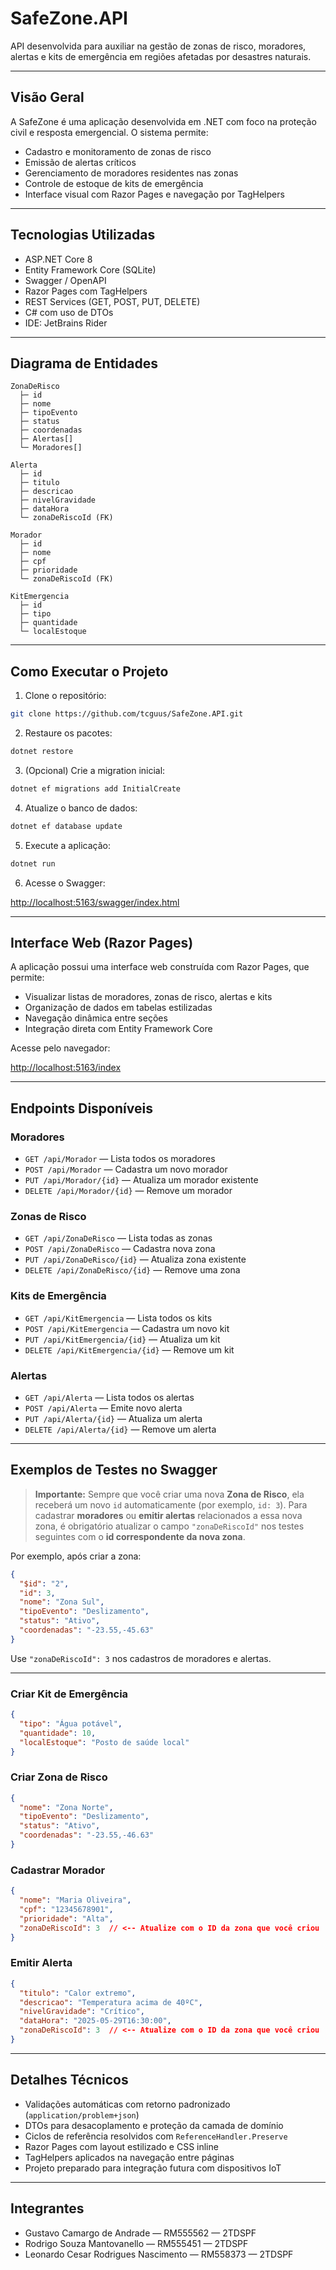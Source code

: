 # SafeZone.API

API desenvolvida para auxiliar na gestão de zonas de risco, moradores, alertas e kits de emergência em regiões afetadas por desastres naturais.

---

## Visão Geral

A SafeZone é uma aplicação desenvolvida em .NET com foco na proteção civil e resposta emergencial. O sistema permite:

* Cadastro e monitoramento de zonas de risco
* Emissão de alertas críticos
* Gerenciamento de moradores residentes nas zonas
* Controle de estoque de kits de emergência
* Interface visual com Razor Pages e navegação por TagHelpers

---

## Tecnologias Utilizadas

* ASP.NET Core 8
* Entity Framework Core (SQLite)
* Swagger / OpenAPI
* Razor Pages com TagHelpers
* REST Services (GET, POST, PUT, DELETE)
* C# com uso de DTOs
* IDE: JetBrains Rider

---

## Diagrama de Entidades

```
ZonaDeRisco
  ├─ id
  ├─ nome
  ├─ tipoEvento
  ├─ status
  ├─ coordenadas
  ├─ Alertas[]
  └─ Moradores[]

Alerta
  ├─ id
  ├─ titulo
  ├─ descricao
  ├─ nivelGravidade
  ├─ dataHora
  └─ zonaDeRiscoId (FK)

Morador
  ├─ id
  ├─ nome
  ├─ cpf
  ├─ prioridade
  └─ zonaDeRiscoId (FK)

KitEmergencia
  ├─ id
  ├─ tipo
  ├─ quantidade
  └─ localEstoque
```

---

## Como Executar o Projeto

1. Clone o repositório:

```bash
git clone https://github.com/tcguus/SafeZone.API.git
```

2. Restaure os pacotes:

```bash
dotnet restore
```

3. (Opcional) Crie a migration inicial:

```bash
dotnet ef migrations add InitialCreate
```

4. Atualize o banco de dados:

```bash
dotnet ef database update
```

5. Execute a aplicação:

```bash
dotnet run
```

6. Acesse o Swagger:

[http://localhost:5163/swagger/index.html](http://localhost:5163/swagger/index.html)

---

## Interface Web (Razor Pages)

A aplicação possui uma interface web construída com Razor Pages, que permite:

* Visualizar listas de moradores, zonas de risco, alertas e kits
* Organização de dados em tabelas estilizadas
* Navegação dinâmica entre seções
* Integração direta com Entity Framework Core

Acesse pelo navegador:

[http://localhost:5163/index](http://localhost:5163/index)

---

## Endpoints Disponíveis

### Moradores

* `GET /api/Morador` — Lista todos os moradores
* `POST /api/Morador` — Cadastra um novo morador
* `PUT /api/Morador/{id}` — Atualiza um morador existente
* `DELETE /api/Morador/{id}` — Remove um morador

### Zonas de Risco

* `GET /api/ZonaDeRisco` — Lista todas as zonas
* `POST /api/ZonaDeRisco` — Cadastra nova zona
* `PUT /api/ZonaDeRisco/{id}` — Atualiza zona existente
* `DELETE /api/ZonaDeRisco/{id}` — Remove uma zona

### Kits de Emergência

* `GET /api/KitEmergencia` — Lista todos os kits
* `POST /api/KitEmergencia` — Cadastra um novo kit
* `PUT /api/KitEmergencia/{id}` — Atualiza um kit
* `DELETE /api/KitEmergencia/{id}` — Remove um kit

### Alertas

* `GET /api/Alerta` — Lista todos os alertas
* `POST /api/Alerta` — Emite novo alerta
* `PUT /api/Alerta/{id}` — Atualiza um alerta
* `DELETE /api/Alerta/{id}` — Remove um alerta

---

## Exemplos de Testes no Swagger

> **Importante:** Sempre que você criar uma nova **Zona de Risco**, ela receberá um novo `id` automaticamente (por exemplo, `id: 3`).
> Para cadastrar **moradores** ou **emitir alertas** relacionados a essa nova zona, é obrigatório atualizar o campo `"zonaDeRiscoId"` nos testes seguintes com o **id correspondente da nova zona**.

Por exemplo, após criar a zona:

```json
{
  "$id": "2",
  "id": 3,
  "nome": "Zona Sul",
  "tipoEvento": "Deslizamento",
  "status": "Ativo",
  "coordenadas": "-23.55,-45.63"
}
```

Use `"zonaDeRiscoId": 3` nos cadastros de moradores e alertas.

---

### Criar Kit de Emergência

```json
{
  "tipo": "Água potável",
  "quantidade": 10,
  "localEstoque": "Posto de saúde local"
}
```

### Criar Zona de Risco

```json
{
  "nome": "Zona Norte",
  "tipoEvento": "Deslizamento",
  "status": "Ativo",
  "coordenadas": "-23.55,-46.63"
}
```

### Cadastrar Morador

```json
{
  "nome": "Maria Oliveira",
  "cpf": "12345678901",
  "prioridade": "Alta",
  "zonaDeRiscoId": 3  // <-- Atualize com o ID da zona que você criou
}
```

### Emitir Alerta

```json
{
  "titulo": "Calor extremo",
  "descricao": "Temperatura acima de 40ºC",
  "nivelGravidade": "Crítico",
  "dataHora": "2025-05-29T16:30:00",
  "zonaDeRiscoId": 3  // <-- Atualize com o ID da zona que você criou
}
```


---

## Detalhes Técnicos

* Validações automáticas com retorno padronizado (`application/problem+json`)
* DTOs para desacoplamento e proteção da camada de domínio
* Ciclos de referência resolvidos com `ReferenceHandler.Preserve`
* Razor Pages com layout estilizado e CSS inline
* TagHelpers aplicados na navegação entre páginas
* Projeto preparado para integração futura com dispositivos IoT

---

## Integrantes

* Gustavo Camargo de Andrade — RM555562 — 2TDSPF
* Rodrigo Souza Mantovanello — RM555451 — 2TDSPF
* Leonardo Cesar Rodrigues Nascimento — RM558373 — 2TDSPF
